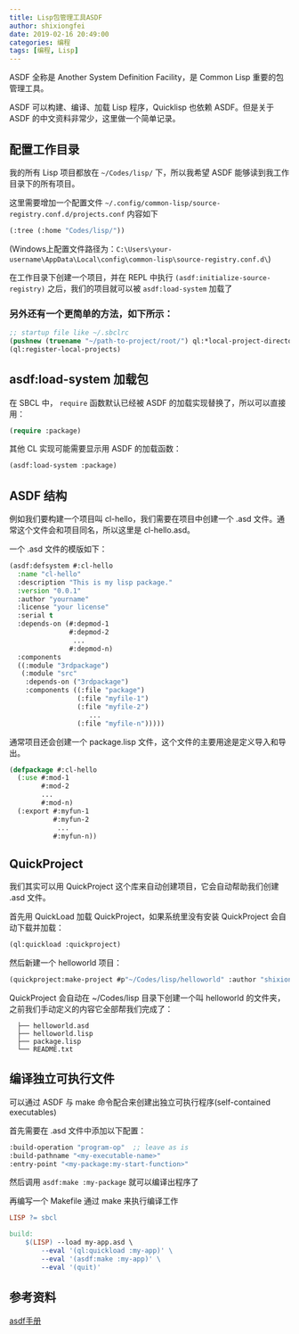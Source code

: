 ```yaml
---
title: Lisp包管理工具ASDF
author: shixiongfei
date: 2019-02-16 20:49:00
categories: 编程
tags: [编程, Lisp]
---
```


ASDF 全称是 Another System Definition Facility，是 Common Lisp 重要的包管理工具。

ASDF 可以构建、编译、加载 Lisp 程序，Quicklisp 也依赖 ASDF。但是关于 ASDF 的中文资料非常少，这里做一个简单记录。

## 配置工作目录

我的所有 Lisp 项目都放在 `~/Codes/lisp/` 下，所以我希望 ASDF 能够读到我工作目录下的所有项目。

这里需要增加一个配置文件 `~/.config/common-lisp/source-registry.conf.d/projects.conf` 内容如下

```lisp
(:tree (:home "Codes/lisp/"))
```

(Windows上配置文件路径为：`C:\Users\your-username\AppData\Local\config\common-lisp\source-registry.conf.d\`)

在工作目录下创建一个项目，并在 REPL 中执行 `(asdf:initialize-source-registry)` 之后，我们的项目就可以被 `asdf:load-system` 加载了

### 另外还有一个更简单的方法，如下所示：

```lisp
;; startup file like ~/.sbclrc
(pushnew (truename "~/path-to-project/root/") ql:*local-project-directories*)
(ql:register-local-projects)
```

## asdf:load-system 加载包

在 SBCL 中， `require` 函数默认已经被 ASDF 的加载实现替换了，所以可以直接用：

```lisp
(require :package)
```

其他 CL 实现可能需要显示用 ASDF 的加载函数：

```lisp
(asdf:load-system :package)
```

## ASDF 结构

例如我们要构建一个项目叫 cl-hello，我们需要在项目中创建一个 .asd 文件。通常这个文件会和项目同名，所以这里是 cl-hello.asd。

一个 .asd 文件的模版如下：

```lisp
(asdf:defsystem #:cl-hello
  :name "cl-hello"
  :description "This is my lisp package."
  :version "0.0.1"
  :author "yourname"
  :license "your license"
  :serial t
  :depends-on (#:depmod-1
               #:depmod-2
                ...
               #:depmod-n)
  :components
  ((:module "3rdpackage")
   (:module "src"
    :depends-on ("3rdpackage")
    :components ((:file "package")
                 (:file "myfile-1")
                 (:file "myfile-2")
                    ...
                 (:file "myfile-n")))))
```

通常项目还会创建一个 package.lisp 文件，这个文件的主要用途是定义导入和导出。

```lisp
(defpackage #:cl-hello
  (:use #:mod-1
        #:mod-2
        ...
        #:mod-n)
  (:export #:myfun-1
           #:myfun-2
            ...
           #:myfun-n))
```

## QuickProject

我们其实可以用 QuickProject 这个库来自动创建项目，它会自动帮助我们创建 .asd 文件。

首先用 QuickLoad 加载 QuickProject，如果系统里没有安装 QuickProject 会自动下载并加载：

```lisp
(ql:quickload :quickproject)
```

然后新建一个 helloworld 项目：

```lisp
(quickproject:make-project #p"~/Codes/lisp/helloworld" :author "shixiongfei")
```

QuickProject 会自动在 ~/Codes/lisp 目录下创建一个叫 helloworld 的文件夹，之前我们手动定义的内容它全部帮我们完成了：

```text
  ├── helloworld.asd
  ├── helloworld.lisp
  ├── package.lisp
  └── README.txt
```

## 编译独立可执行文件

可以通过 ASDF 与 make 命令配合来创建出独立可执行程序(self-contained executables)

首先需要在 .asd 文件中添加以下配置：

```lisp
:build-operation "program-op"  ;; leave as is
:build-pathname "<my-executable-name>"
:entry-point "<my-package:my-start-function>"
```

然后调用 `asdf:make :my-package` 就可以编译出程序了

再编写一个 Makefile 通过 make 来执行编译工作

```makefile
LISP ?= sbcl

build:
	$(LISP) --load my-app.asd \
		--eval '(ql:quickload :my-app)' \
		--eval '(asdf:make :my-app)' \
		--eval '(quit)'
```

## 参考资料

[asdf手册](https://common-lisp.net/project/asdf/asdf.html)
